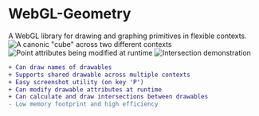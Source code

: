 # WebGL-Geometry
A WebGL library for drawing and graphing primitives in flexible contexts.
![A canonic "cube" across two different contexts](https://image.ibb.co/c9ABey/Scene_20.png)
![Point attributes being modified at runtime](https://image.ibb.co/fZ9Ejy/2018_07_06_2.png)
![Intersection demonstration](https://image.ibb.co/nkBMNT/Scene_1.png)
```diff
+ Can draw names of drawables
+ Supports shared drawable across multiple contexts
+ Easy screenshot utility (on key 'P')
+ Can modify drawable attributes at runtime
+ Can calculate and draw intersections between drawables
- Low memory footprint and high efficiency
```
